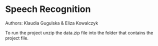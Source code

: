# Speech Recognition

Authors: Klaudia Gugulska & Eliza Kowalczyk

To run the project unzip the data.zip file into the folder that contains the project file.
